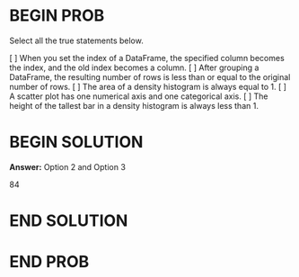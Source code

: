 # BEGIN PROB

Select all the true statements below.

[ ] When you set the index of a DataFrame, the specified column becomes the index, and the old index becomes a column.
[ ] After grouping a DataFrame, the resulting number of rows is less than or equal to the original number of rows.
[ ] The area of a density histogram is always equal to 1.
[ ] A scatter plot has one numerical axis and one categorical axis.
[ ] The height of the tallest bar in a density histogram is always less than 1.

# BEGIN SOLUTION

**Answer:** Option 2 and Option 3

<average>84</average>

# END SOLUTION

# END PROB